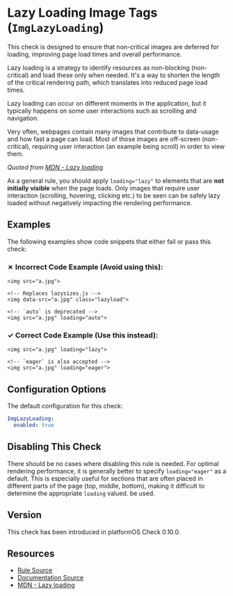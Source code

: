 # Lazy Loading Image Tags (`ImgLazyLoading`)

This check is designed to ensure that non-critical images are deferred for loading, improving page load times and overall performance.

Lazy loading is a strategy to identify resources as non-blocking (non-critical) and load these only when needed. It's a way to shorten the length of the critical rendering path, which translates into reduced page load times.

Lazy loading can occur on different moments in the application, but it typically happens on some user interactions such as scrolling and navigation.

Very often, webpages contain many images that contribute to data-usage and how fast a page can load. Most of those images are off-screen (non-critical), requiring user interaction (an example being scroll) in order to view them.

_Quoted from [MDN - Lazy loading][mdn]_

As a general rule, you should apply `loading="lazy"` to elements that are **not initially visible** when the page loads. Only images that require user interaction (scrolling, hovering, clicking etc.) to be seen can be safely lazy loaded without negatively impacting the rendering performance.

## Examples

The following examples show code snippets that either fail or pass this check:

### &#x2717; Incorrect Code Example (Avoid using this):

```liquid
<img src="a.jpg">

<!-- Replaces lazysizes.js -->
<img data-src="a.jpg" class="lazyload">

<!-- `auto` is deprecated -->
<img src="a.jpg" loading="auto">
```

### &#x2713; Correct Code Example (Use this instead):

```liquid
<img src="a.jpg" loading="lazy">

<!-- `eager` is also accepted -->
<img src="a.jpg" loading="eager">
```

## Configuration Options

The default configuration for this check:

```yaml
ImgLazyLoading:
  enabled: true
```

## Disabling This Check

There should be no cases where disabling this rule is needed. For optimal rendering performance, it is generally better to specify `loading="eager"` as a default. This is especially useful for sections that are often placed in different parts of the page (top, middle, bottom), making it difficult to determine the appropriate `loading` valued. be used.

## Version

This check has been introduced in platformOS Check 0.10.0.

## Resources

- [Rule Source][codesource]
- [Documentation Source][docsource]
- [MDN - Lazy loading][mdn]

[codesource]: /lib/platformos_check/checks/img_lazy_loading.rb
[docsource]: /docs/checks/img_lazy_loading.md
[mdn]: https://developer.mozilla.org/en-US/docs/Web/Performance/Lazy_loading

